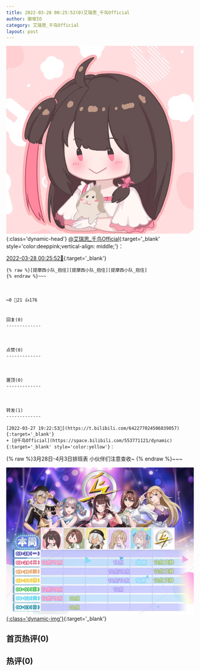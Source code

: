```yaml
---
title: 2022-03-28 00:25:52(0)艾瑞思_千鸟Official
author: 御坂IO
category: 艾瑞思_千鸟Official
layout: post
---
```


![img](/images/7e08840c56f251de28bdf766b647bd5fe9a5d50a.jpg){:class='dynamic-head'}
[@艾瑞思_千鸟Official](https://space.bilibili.com/1090010845/dynamic){:target='_blank' style='color:deeppink;vertical-align: middle;'}：

[2022-03-28 00:25:52🔗](https://t.bilibili.com/642355102717313040){:target='_blank'}

~~~
{% raw %}[提摩西小队_抱住][提摩西小队_抱住][提摩西小队_抱住]
{% endraw %}~~~



↪️0 💬21 👍176


回复(0)
-------------



点赞(0)
-------------



置顶(0)
-------------



转发(1)
-------------

[2022-03-27 19:22:53🔗](https://t.bilibili.com/642277024506839057){:target='_blank'}
+ [@千鸟Official](https://space.bilibili.com/553771121/dynamic){:target='_blank' style='color:yellow'}：
~~~
{% raw %}3月28日-4月3日排班表
小伙伴们注意查收~
{% endraw %}~~~


[![img](/images/16a9342afa9076e8e41b695eda413a03f90fb293.jpg){:class='dynamic-img'}](/images/16a9342afa9076e8e41b695eda413a03f90fb293.jpg){:target='_blank'}




首页热评(0)
-------------



热评(0)
-------------




